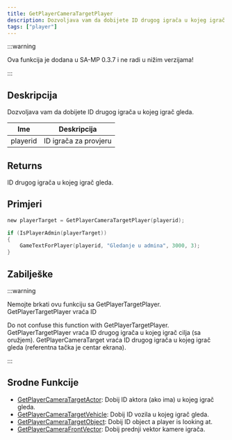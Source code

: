 ```yaml
---
title: GetPlayerCameraTargetPlayer
description: Dozvoljava vam da dobijete ID drugog igrača u kojeg igrač gleda.
tags: ["player"]
---
```


:::warning

Ova funkcija je dodana u SA-MP 0.3.7 i ne radi u nižim verzijama!

:::

## Deskripcija

Dozvoljava vam da dobijete ID drugog igrača u kojeg igrač gleda.

| Ime      | Deskripcija            |
| -------- | ---------------------- |
| playerid | ID igrača za provjeru  |

## Returns

ID drugog igrača u kojeg igrač gleda.

## Primjeri

```c
new playerTarget = GetPlayerCameraTargetPlayer(playerid);

if (IsPlayerAdmin(playerTarget))
{
    GameTextForPlayer(playerid, "Gledanje u admina", 3000, 3);
}
```

## Zabilješke

:::warning

Nemojte brkati ovu funkciju sa GetPlayerTargetPlayer. GetPlayerTargetPlayer vraća ID

Do not confuse this function with GetPlayerTargetPlayer. GetPlayerTargetPlayer vraća ID drugog igrača u kojeg igrač cilja (sa oružjem). GetPlayerCameraTarget vraća ID drugog igrača u kojeg igrač gleda (referentna tačka je centar ekrana).

:::

## Srodne Funkcije

- [GetPlayerCameraTargetActor](GetPlayerCameraTargetActor): Dobij ID aktora (ako ima) u kojeg igrač gleda.
- [GetPlayerCameraTargetVehicle](GetPlayerCameraTargetVehicle): Dobij ID vozila u kojeg igrač gleda.
- [GetPlayerCameraTargetObject](GetplayerCameraTargetObject): Dobij ID object a player is looking at.
- [GetPlayerCameraFrontVector](GetPlayercameraFrontVector): Dobij prednji vektor kamere igrača.
